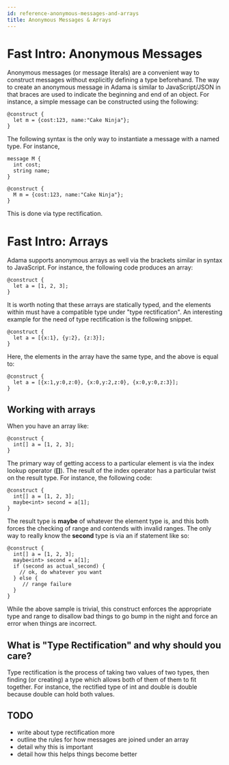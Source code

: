 ```yaml
---
id: reference-anonymous-messages-and-arrays
title: Anonymous Messages & Arrays
---
```


# Fast Intro: Anonymous Messages

Anonymous messages (or message literals) are a convenient way to construct messages without explicitly defining a type beforehand. The way to create an anonymous message in Adama is similar to JavaScript/JSON in that braces are used to indicate the beginning and end of an object. For instance, a simple message can be constructed using the following:

```adama
@construct {
  let m = {cost:123, name:"Cake Ninja"};
}
```

The following syntax is the only way to instantiate a message with a named type. For instance,

```adama
message M {
  int cost;
  string name;
}

@construct {
  M m = {cost:123, name:"Cake Ninja"};
}
```

This is done via type rectification.

# Fast Intro: Arrays

Adama supports anonymous arrays as well via the brackets similar in syntax to JavaScript. For instance, the following code produces an array:

```adama
@construct {
  let a = [1, 2, 3];
}
```

It is worth noting that these arrays are statically typed, and the elements within must have a compatible type under "type rectification". An interesting example for the need of type rectification is the following snippet.

```adama
@construct {
  let a = [{x:1}, {y:2}, {z:3}];
}
```

Here, the elements in the array have the same type, and the above is equal to:

```adama
@construct {
  let a = [{x:1,y:0,z:0}, {x:0,y:2,z:0}, {x:0,y:0,z:3}];
}
```

## Working with arrays

When you have an array like:

```adama
@construct {
  int[] a = [1, 2, 3];
}
```

The primary way of getting access to a particular element is via the index lookup operator (**[]**). The result of the index operator has a particular twist on the result type. For instance, the following code:

```adama
@construct {
  int[] a = [1, 2, 3];
  maybe<int> second = a[1];
}
```

The result type is **maybe** of whatever the element type is, and this both forces the checking of range and contends with invalid ranges. The only way to really know the **second** type is via an if statement like so:


```adama
@construct {
  int[] a = [1, 2, 3];
  maybe<int> second = a[1];
  if (second as actual_second) {
  	// ok, do whatever you want
  } else {
     // range failure
  }
}
```

While the above sample is trivial, this construct enforces the appropriate type and range to disallow bad things to go bump in the night and force an error when things are incorrect.

## What is "Type Rectification" and why should you care?

Type rectification is the process of taking two values of two types, then finding (or creating) a type which allows both of them of them to fit together. For instance, the rectified type of int and double is double because double can hold both values.


## TODO
* write about type rectification more
* outline the rules for how messages are joined under an array
* detail why this is important
* detail how this helps things become better
